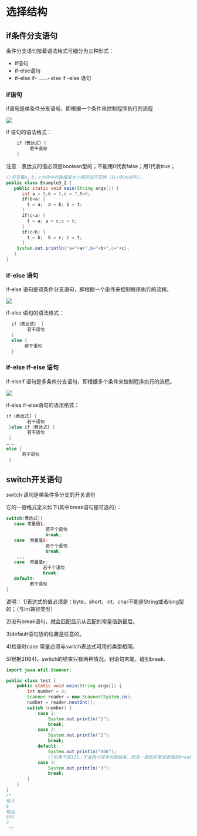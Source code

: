 # 选择结构

## if条件分支语句

条件分支语句按着语法格式可细分为三种形式：

+ if语句
+ if-else语句
+ if-else if- ……- else if -else 语句

### if语句

if语句是单条件分支语句，即根据一个条件来控制程序执行的流程

![](https://raw.githubusercontent.com/ZanderZhao/images/master/img2019/20191106141617.png)

if 语句的语法格式：

```java
    if（表达式）{ 
         若干语句
    } 
```

注意：表达式的值必须是boolean型的；不能用0代表false；用1代表true；

```java
//将变量a，b，c内存中的数值按大小顺序进行互换（从小到大排列）。
public class Example3_2 {
   public static void main(String args[]) {
      int a = 9,b = 5,c = 7,t=0;
      if(b<a) {
        t = a;  a = b; b = t;
      }
      if(c<a) {
        t = a; a = c;c = t;
      }
      if(c<b) {
        t = b;  b = c; c = t;
      }        
    System.out.println("a="+a+",b="+b+",c="+c);
   }
}

```



###  if-else 语句

if-else 语句是双条件分支语句，即根据一个条件来控制程序执行的流程。



![](https://raw.githubusercontent.com/ZanderZhao/images/master/img2019/20191106141848.png)





if-else 语句的语法格式：

```java
  if（表达式） {
        若干语句
  }
  else {
       若干语句
  } 

```





### if-else if-else 语句

if-elseif 语句是多条件分支语句，即根据多个条件来控制程序执行的流程。

![](https://raw.githubusercontent.com/ZanderZhao/images/master/img2019/20191106142020.png)



if-else if-else语句的语法格式：

```java
if（表达式) {
        若干语句
 }else if（表达式) {
        若干语句
 }
… …
else {
      若干语句
 } 

```







## switch开关语句

switch 语句是单条件多分支的开关语句



它的一般格式定义如下(其中break语句是可选的）： 

```java
switch(表达式){
   case 常量值1:
               若干个语句
               break;
   case  常量值2:
               若干个语句
               break;
    ...
   case  常量值n:
              若干个语句
              break;
   default:
         若干语句
}

```

说明：
1)表达式的值必须是：byte，short，int，char不能是String或者long型的；（与int兼容类型）

2)没有break语句，就会匹配显示从匹配的常量值到最后。

3)default语句放的位置是任意的。

4)检查时case 常量必须与switch表达式可用的类型相同。 

5)根据2)和4)，switch的结束只有两种情况，到语句末尾，碰到break.

```java
import java.util.Scanner;

public class test {
    public static void main(String args[]) {
        int number = 0;
        Scanner reader = new Scanner(System.in);
        number = reader.nextInt();
        switch (number) {
            case 1:
                System.out.println("1");
                break;
            case 2:
                System.out.println("2");
                break;
            default:
                System.out.println("666");   
                //如果不是123，不会执行完本句就结束，而是一直到末尾或者碰到break
            case 3:
                System.out.println("3");
                break;
        }
    }
}
/*
输入
6
输出
666
3
 */
```




















































